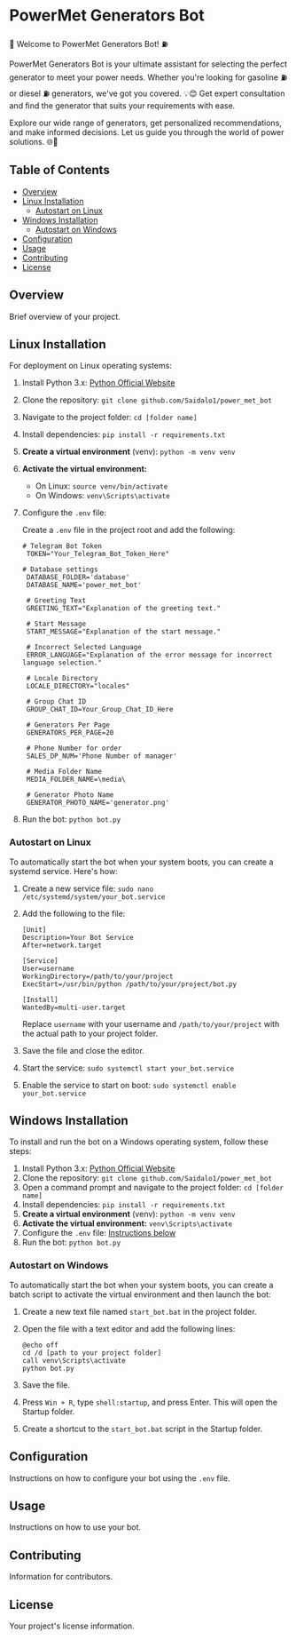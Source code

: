# PowerMet Generators Bot

🔌 Welcome to PowerMet Generators Bot! ⛽️

PowerMet Generators Bot is your ultimate assistant for selecting the perfect generator to meet your power needs. Whether you're looking for gasoline ⛽️ or diesel ⛽️ generators, we've got you covered. 💡😊 Get expert consultation and find the generator that suits your requirements with ease. 

Explore our wide range of generators, get personalized recommendations, and make informed decisions. Let us guide you through the world of power solutions. 🌐💪


## Table of Contents

- [Overview](#overview)
- [Linux Installation](#linux-installation)
    - [Autostart on Linux](#autostart-on-linux)
- [Windows Installation](#windows-installation)
    - [Autostart on Windows](#autostart-on-windows)
- [Configuration](#configuration)
- [Usage](#usage)
- [Contributing](#contributing)
- [License](#license)

## Overview

Brief overview of your project.

## Linux Installation

For deployment on Linux operating systems:

1. Install Python 3.x: [Python Official Website](https://www.python.org/downloads/)
2. Clone the repository: `git clone github.com/Saidalo1/power_met_bot`
3. Navigate to the project folder: `cd [folder name]`
4. Install dependencies: `pip install -r requirements.txt`
5. **Create a virtual environment** (venv): `python -m venv venv`
6. **Activate the virtual environment:**

   - On Linux: `source venv/bin/activate`
   - On Windows: `venv\Scripts\activate`

7. Configure the `.env` file:

   Create a `.env` file in the project root and add the following:

   ```dotenv
   # Telegram Bot Token
    TOKEN="Your_Telegram_Bot_Token_Here"

   # Database settings
    DATABASE_FOLDER='database'
    DATABASE_NAME='power_met_bot'

    # Greeting Text
    GREETING_TEXT="Explanation of the greeting text."

    # Start Message
    START_MESSAGE="Explanation of the start message."

    # Incorrect Selected Language
    ERROR_LANGUAGE="Explanation of the error message for incorrect language selection."

    # Locale Directory
    LOCALE_DIRECTORY="locales"

    # Group Chat ID
    GROUP_CHAT_ID=Your_Group_Chat_ID_Here

    # Generators Per Page
    GENERATORS_PER_PAGE=20

    # Phone Number for order
    SALES_DP_NUM='Phone Number of manager'

    # Media Folder Name
    MEDIA_FOLDER_NAME=\media\

    # Generator Photo Name
    GENERATOR_PHOTO_NAME='generator.png'

   ```

8. Run the bot: `python bot.py`

### Autostart on Linux

To automatically start the bot when your system boots, you can create a systemd service. Here's how:

1. Create a new service file: `sudo nano /etc/systemd/system/your_bot.service`
2. Add the following to the file:

    ```
    [Unit]
    Description=Your Bot Service
    After=network.target

    [Service]
    User=username
    WorkingDirectory=/path/to/your/project
    ExecStart=/usr/bin/python /path/to/your/project/bot.py

    [Install]
    WantedBy=multi-user.target
    ```

   Replace `username` with your username and `/path/to/your/project` with the actual path to your project folder.

3. Save the file and close the editor.
4. Start the service: `sudo systemctl start your_bot.service`
5. Enable the service to start on boot: `sudo systemctl enable your_bot.service`

## Windows Installation

To install and run the bot on a Windows operating system, follow these steps:

1. Install Python 3.x: [Python Official Website](https://www.python.org/downloads/)
2. Clone the repository: `git clone github.com/Saidalo1/power_met_bot`
3. Open a command prompt and navigate to the project folder: `cd [folder name]`
4. Install dependencies: `pip install -r requirements.txt`
5. **Create a virtual environment** (venv): `python -m venv venv`
6. **Activate the virtual environment:** `venv\Scripts\activate`
7. Configure the `.env` file: [Instructions below](#configuration)
8. Run the bot: `python bot.py`

### Autostart on Windows

To automatically start the bot when your system boots, you can create a batch script to activate the virtual environment
and then launch the bot:

1. Create a new text file named `start_bot.bat` in the project folder.
2. Open the file with a text editor and add the following lines:

    ```batch
    @echo off
    cd /d [path to your project folder]
    call venv\Scripts\activate
    python bot.py
    ```

3. Save the file.

4. Press `Win + R`, type `shell:startup`, and press Enter. This will open the Startup folder.

5. Create a shortcut to the `start_bot.bat` script in the Startup folder.

## Configuration

Instructions on how to configure your bot using the `.env` file.

## Usage

Instructions on how to use your bot.

## Contributing

Information for contributors.

## License

Your project's license information.
